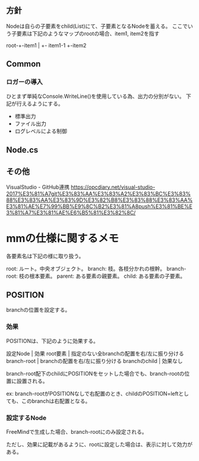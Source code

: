 ﻿## 方針

Nodeは自らの子要素をchild(List)にて、子要素となるNodeを蓄える。
ここでいう子要素は下記のようなマップのrootの場合、item1, item2を指す

root-+-item1
     |   +- item1-1
	 +-item2

## Common

### ロガーの導入

ひとまず単純なConsole.WriteLine()を使用している為、出力の分別がない。
下記が行えるようにする。

- 標準出力
- ファイル出力
- ログレベルによる制御

## Node.cs


## その他

VisualStudio - GitHub連携
https://opcdiary.net/visual-studio-2017%E3%81%A7git%E3%83%AA%E3%83%A2%E3%83%BC%E3%83%88%E3%83%AA%E3%83%9D%E3%82%B8%E3%83%88%E3%83%AA%E3%81%AE%E7%99%BB%E9%8C%B2%E3%81%A8push%E3%81%BE%E3%81%A7%E3%81%AE%E6%B5%81%E3%82%8C/

# mmの仕様に関するメモ

各要素名は下記の様に取り扱う。

root: ルート。中央オブジェクト。
branch: 枝。各枝分かれの根幹。
branch-root: 枝の根本要素。
parent: ある要素の親要素。
child: ある要素の子要素。

## POSITION

branchの位置を設定する。

### 効果

POSITIONは、下記のように効果する。

設定Node | 効果
root要素 | 指定のない全branchの配置を右/左に振り分ける
branch-root | branchの配置を右/左に振り分ける
branchのchild | 効果なし

branch-root配下のchildにPOSITIONをセットした場合でも、branch-rootの位置に設置される。

ex: branch-rootがPOSITIONなしで右配置のとき、childのPOSITION=leftとしても、このbranchは右配置となる。

### 設定するNode

FreeMindで生成した場合、branch-rootにのみ設定される。

ただし、効果に記載があるように、rootに設定した場合は、表示に対して効力がある。
